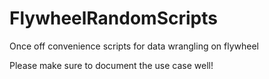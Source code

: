 # FlywheelRandomScripts

Once off convenience scripts for data wrangling on flywheel

Please make sure to document the use case well!
